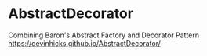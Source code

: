 # AbstractDecorator
 Combining Baron's Abstract Factory and Decorator Pattern
https://devinhicks.github.io/AbstractDecorator/
